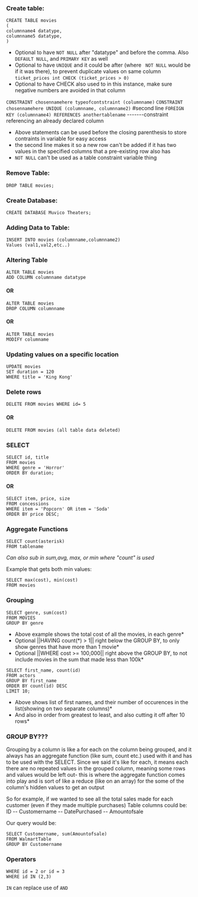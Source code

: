 ### Create table:
```
CREATE TABLE movies
(
columnname4 datatype,
columnname5 datatype,
)
```
* Optional to have `NOT NULL` after "datatype" and before the comma. Also `DEFAULT NULL`, and `PRIMARY KEY` as well
* Optional to have `UNIQUE` and it could be after (where ` NOT NULL` would be if it was there), to prevent duplicate values on same column
`ticket_prices int CHECK (ticket_prices > 0)`
* Optional to have CHECK also used to in this instance, make sure negative numbers are avoided in that column



`CONSTRAINT chosennamehere typeofcontstraint (columnname)`
`CONSTRAINT chosennamehere UNIQUE (columnname, columnname2)` #second line
` FOREIGN KEY (columnname4) REFERENCES anothertablename ` -------constraint referencing an already declared column

* Above statements can be used before the closing parenthesis to store contraints in variable for easy access
* the second line makes it so a new row can't be added if it has two values in the specified columns that a pre-existing row also has
* `NOT NULL` can't be used as a table constraint variable thing

###  Remove Table:

`DROP TABLE movies;`

###  Create Database:

`CREATE DATABASE Muvico Theaters;`

###  Adding Data to Table:
```
INSERT INTO movies (columnname,columnname2) 
Values (val1,val2,etc..)           
```
###  Altering Table
```
ALTER TABLE movies
ADD COLUMN columnname datatype
```
#### OR
```
ALTER TABLE movies
DROP COLUMN columnname
```
#### OR 
```
ALTER TABLE movies
MODIFY columname
```
### Updating values on a specific location
```
UPDATE movies
SET duration = 120
WHERE title = 'King Kong'
```
### Delete rows

`DELETE FROM movies WHERE id= 5`

#### OR

`DELETE FROM movies (all table data deleted)`

### SELECT
```
SELECT id, title
FROM movies
WHERE genre = 'Horror'
ORDER BY duration;
```
#### OR
```
SELECT item, price, size
FROM concessions
WHERE item = 'Popcorn' OR item = 'Soda'
ORDER BY price DESC;
```

### Aggregate Functions
```
SELECT count(asterisk)
FROM tablename
```
*Can also sub in sum,avg, max, or min where "count" is used*

Example that gets both min values:
```
SELECT max(cost), min(cost)
FROM movies 
```
### Grouping
```
SELECT genre, sum(cost)
FROM MOVIES
GROUP BY genre
```

* Above example shows the total cost of all the movies, in each genre*
* Optional ||HAVING count(&ast;) > 1|| right below the GROUP BY, to only show genres that have more than 1 movie*
* Optional ||WHERE cost >= 100,000|| right above the GROUP BY, to not include movies in the sum that made less than 100k*
```
SELECT first_name, count(id)
FROM actors
GROUP BY first_name
ORDER BY count(id) DESC 
LIMIT 10;
```
* Above shows list of first names, and their number of occurences in the list(showing on two separate columns)*
* And also in order from greatest to least, and also cutting it off after 10 rows*

### GROUP BY???

Grouping by a column is like a for each on the column being grouped, and it always has an aggregate function (like sum, count etc.) used with it and has to be used with the SELECT.
Since we said it's like for each, it means each there are no repeated values in the grouped column, meaning some rows and values would be left out- this is where the aggregate function comes into play and is sort of like a reduce (like on an array) for the some of the column's hidden values to get an output

So for example, if we wanted to see all the total sales made for each customer (even if they made multiple purchases)
Table columns could be: ID -- Customername -- DatePurchased -- Amountofsale

Our query would be:
```
SELECT Customername, sum(Amountofsale)
FROM WalmartTable
GROUP BY Customername
```
### Operators
```
WHERE id = 2 or id = 3
WHERE id IN (2,3)
```
`IN` can replace use of `AND`

